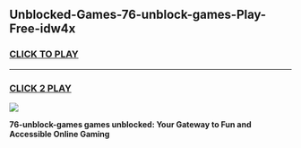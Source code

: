 
## Unblocked-Games-76-unblock-games-Play-Free-idw4x
<h3>
<a href="https://premium76.site?title=76-unblock-games&ref=09A">CLICK TO PLAY</a></h3>
<hr>

<h3>
<a href="https://premium76.site?title=76-unblock-games&ref=09A">CLICK 2 PLAY</a>
  
</h3>

<a href="https://premium76.site?title=76-unblock-games&ref=09A"><img src="https://clearcache.store/games.png"></a>


**76-unblock-games games unblocked: Your Gateway to Fun and Accessible Online Gaming**
